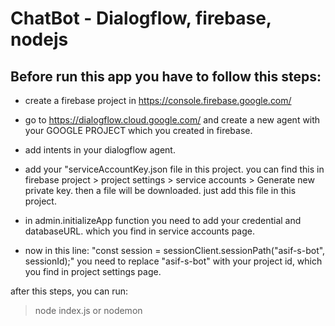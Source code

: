 # ChatBot - Dialogflow, firebase, nodejs

## Before run this app you have to follow this steps:

- create a firebase project in https://console.firebase.google.com/

- go to https://dialogflow.cloud.google.com/ and create a new agent with your GOOGLE PROJECT which you created in firebase.
- add intents in your dialogflow agent.
- add your "serviceAccountKey.json file in this project. you can find this in firebase project > project settings > service accounts > Generate new private key. then a file will be downloaded. just add this file in this project.

- in admin.initializeApp function you need to add your credential and databaseURL. which you find in service accounts page.

- now in this line: "const session = sessionClient.sessionPath("asif-s-bot", sessionId);" you need to replace "asif-s-bot" with your project id, which you find in project settings page.

after this steps, you can run:

> node index.js or nodemon
